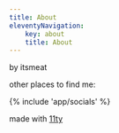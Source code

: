 ```yaml
---
title: About
eleventyNavigation:
    key: about
    title: About
---
```


by itsmeat

other places to find me:

{% include 'app/socials' %}

made with [11ty](https://11ty.dev)